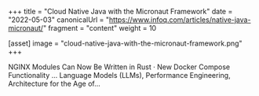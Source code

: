 +++
title = "Cloud Native Java with the Micronaut Framework"
date = "2022-05-03"
canonicalUrl = "https://www.infoq.com/articles/native-java-micronaut/"
fragment = "content"
weight = 10

[asset]
    image = "cloud-native-java-with-the-micronaut-framework.png"
+++

NGINX Modules Can Now Be Written in Rust · New Docker Compose Functionality 
... Language Models (LLMs), Performance Engineering, Architecture for the 
Age of...
